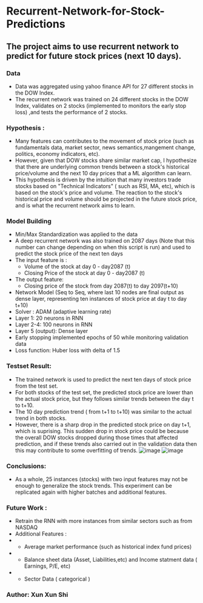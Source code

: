# Recurrent-Network-for-Stock-Predictions 
## The project aims to use recurrent network to predict for future stock prices (next 10 days). 
### Data 
* Data was aggregated using  yahoo finance API for 27 different stocks in the DOW Index. 
* The recurrent network was trained on 24 different stocks in the DOW Index, validates on 2 stocks (implemented to monitors the early stop loss) ,and tests the performance of 2 stocks. 

###  Hypothesis : 
  - Many features can contributes to the movement of stock price (such as fundamentals data, market sector, news semantics,mangement change, politics, economy indicators, etc). 
  - However, given that DOW stocks share similar market cap, I hypothesize that there are underlying common trends between a stock's historical price/volume and the next 10 day prices that a ML algorithm can learn. 
  - This hypothesis is driven by the intuition that many investors trade stocks based on "Technical Indicators" ( such as RSI, MA, etc), which is based on the stock's price and volume. The reaction to the stock's historical price and volume should be projected in the future stock price, and is what the recurrent network aims to learn. 

### Model Building 
*  Min/Max Standardization was applied to the data 
*  A deep recurrent network was also trained on 2087 days (Note that this number can change depending on when this script is run) and used to predict the stock price of the next ten days 
*   The input feature is : 
    - Volume of the stock at  day 0 - day2087 (t)
    - Closing Price of the stock at day 0 - day2087 (t)
*   The output feature: 
    - Closing price of the stock from day 2087(t) to day 2097(t+10)
* Network Model (Seq to Seq, where last 10 nodes are final output as dense layer, representing ten instances of stock price at day t to day t+10) 
* Solver : ADAM (adaptive learning rate)
* Layer 1: 20 neurons in RNN
* Layer 2-4: 100 neurons in RNN
* Layer 5 (output): Dense layer  
* Early stopping implemented epochs of 50 while monitoring validation data 
* Loss function: Huber loss with delta of 1.5 

###  Testset Result: 
* The trained network is used to predict the next ten days of stock price from the test set.
* For both stocks of the test set, the predicted stock price are lower than the actual stock price, but they follows similar trends between the day t to t+10.
* The 10 day prediction trend ( from t+1 to t+10) was similar to the actual trend in both stocks.
* However, there is a sharp drop in the predicted stock price on day t+1, which is suprising. This sudden drop in stock price could be because the overall DOW stocks dropped during those times that affected prediction, and if these trends also carried out in the validation data then this may contribute to some overfitting of trends.
 ![image](https://user-images.githubusercontent.com/29676594/115327320-b921df00-a15c-11eb-8dea-679305bb5b8f.png)
![image](https://user-images.githubusercontent.com/29676594/115327338-c17a1a00-a15c-11eb-8094-ebd6dd0610d4.png)
 

### Conclusions: 

* As a whole, 25 instances (stocks) with two input features may not be enough to generalize the stock trends. This experiment can be replicated again with higher batches and additional features.

### Future Work : 
* Retrain the RNN with more instances from similar sectors such as from NASDAQ
* Additional Features :
* - Average market performance (such as historical index fund prices)
* - Balance sheet data (Asset, Liabilities,etc) and Income statment data ( Earnings, P/E, etc)
*  - Sector Data ( categorical )

### Author: Xun Xun Shi 
